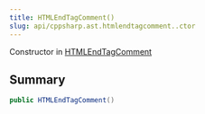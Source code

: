 ```yaml
---
title: HTMLEndTagComment()
slug: api/cppsharp.ast.htmlendtagcomment..ctor
---
```

Constructor in [HTMLEndTagComment](/api/cppsharp/ast/htmlendtagcomment)

## Summary



```csharp
public HTMLEndTagComment()
```

